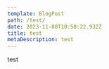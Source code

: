 ```yaml
---
template: BlogPost
path: /test/
date: 2023-11-08T10:50:22.932Z
title: test
metaDescription: test
---
```

test